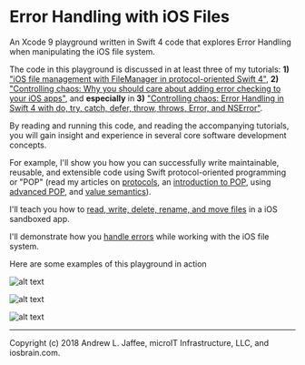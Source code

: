 # Error Handling with iOS Files
An Xcode 9 playground written in Swift 4 code that explores Error Handling when manipulating the iOS file system.

The code in this playground is discussed in at least three of my tutorials: **1)** ["iOS file management with FileManager in protocol-oriented Swift 4"](http://iosbrain.com/blog/2018/04/22/ios-file-management-with-filemanager-in-protocol-oriented-swift-4/), **2)** ["Controlling chaos: Why you should care about adding error checking to your iOS apps"](http://iosbrain.com/blog/2018/04/29/controlling-chaos-why-you-should-care-about-adding-error-checking-to-your-ios-apps/), and **especially** in **3)** ["Controlling chaos: Error Handling in Swift 4 with do, try, catch, defer, throw, throws, Error, and NSError"](http://iosbrain.com/blog/2018/05/01/controlling-chaos-error-handling-in-swift-4-with-do-try-catch-defer-throw-throws-error-and-nserror/).

By reading and running this code, and reading the accompanying tutorials, you will gain insight and experience in several core software development concepts. 

For example, I'll show you how you can successfully write maintainable, reusable, and extensible code using Swift protocol-oriented programming or "POP" (read my articles on [protocols](http://iosbrain.com/blog/2018/01/20/understanding-swift-4-protocols-and-using-them-in-your-apps/), an [introduction to POP](http://iosbrain.com/blog/2018/03/21/protocol-oriented-programming-in-swift-an-introduction/), using [advanced POP](http://iosbrain.com/blog/2018/03/28/protocol-oriented-programming-in-swift-is-it-better-than-object-oriented-programming/), and [value semantics](http://iosbrain.com/blog/2018/03/28/protocol-oriented-programming-in-swift-is-it-better-than-object-oriented-programming/#value_semantics)).

I'll teach you how to [read, write, delete, rename, and move files](http://iosbrain.com/blog/2018/04/22/ios-file-management-with-filemanager-in-protocol-oriented-swift-4/) in a iOS sandboxed app.

I'll demonstrate how you [handle errors](http://iosbrain.com/blog/2018/05/01/controlling-chaos-error-handling-in-swift-4-with-do-try-catch-defer-throw-throws-error-and-nserror/) while working with the iOS file system.

Here are some examples of this playground in action

![alt text][logo1]

[logo1]: http://iosbrain.com/wp-content/uploads/2018/05/initial-file-writes.gif "Writing new files"

![alt text][logo2]

[logo2]: http://iosbrain.com/wp-content/uploads/2018/05/exec-playground-success.gif "Reading a file"

![alt text][logo3]

[logo3]: http://iosbrain.com/wp-content/uploads/2018/05/defer-on-read-error.gif "Catching an error while reading a file"

-------
Copyright (c) 2018 Andrew L. Jaffee, microIT Infrastructure, LLC, and iosbrain.com.
